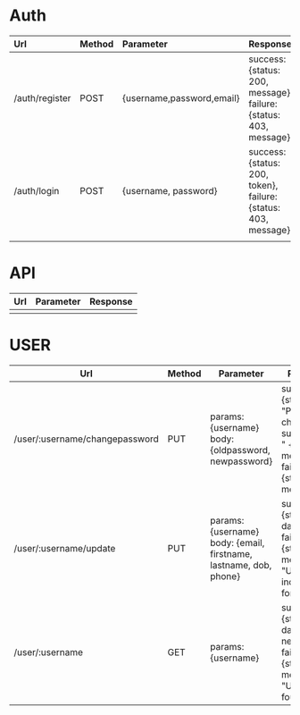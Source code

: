 # Auth
| Url 	|Method| Parameter 	| Response 	|
|:---	|:---	|:--- |:---	|
| /auth/register 	|POST| {username,password,email} 	| success:{status: 200, message}, failure: {status: 403, message} 	|
| /auth/login 	| POST|{username, password} 	| success:{status: 200, token}, failure: {status: 403, message} 	|
|  	|  	|  	|
# API
| **Url** | **Parameter** | **Response**|
|------|-----------|---------|
||||
# USER
| Url 	| Method 	| Parameter 	| Response 	|
|---	|---	|---	|---	|
| /user/:username/changepassword 	| PUT 	| params: {username}<br>body: {oldpassword, newpassword} 	| success:{status: 200, "Password change successfully! " + message} <br>failure: {status: 403, message} 	|
| /user/:username/update 	| PUT 	| params: {username}<br>body: {email, firstname, lastname, dob, phone} 	| success:{status: 200, data}, <br>failure: {status: 403, message: "User is incorrect format!"} 	|
| /user/:username 	| GET 	| params: {username} 	| success: {status: 200, data: newUser},<br>failure: {status: 403, message: "User not found!"} 	|